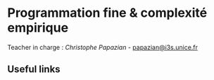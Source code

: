 # Programmation fine & complexité empirique

Teacher in charge : *Christophe Papazian* - [papazian@i3s.unice.fr](mailto:papazian@i3s.unice.fr)

## Useful links